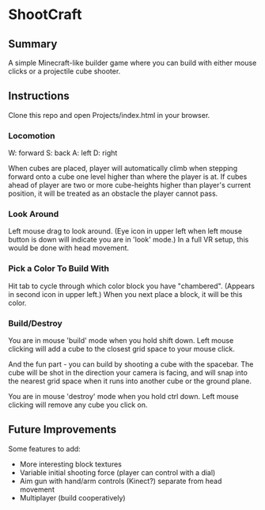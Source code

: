 # ShootCraft## SummaryA simple Minecraft-like builder game where you can build with either mouse clicks or a projectile cube shooter.## InstructionsClone this repo and open Projects/index.html in your browser.### LocomotionW: forwardS: backA: leftD: rightWhen cubes are placed, player will automatically climb when stepping forward onto a cube one level higher than where the player is at.  If cubes ahead of player are two or more cube-heights higher than player's current position, it will be treated as an obstacle the player cannot pass.### Look AroundLeft mouse drag to look around.  (Eye icon in upper left when left mouse button is down will indicate you are in 'look' mode.)  In a full VR setup, this would be done with head movement.### Pick a Color To Build WithHit tab to cycle through which color block you have "chambered". (Appears in second icon in upper left.)  When you next place a block, it will be this color. ### Build/DestroyYou are in mouse 'build' mode when you hold shift down.  Left mouse clicking will add a cube to the closest grid space to your mouse click.And the fun part - you can build by shooting a cube with the spacebar.  The cube will be shot in the direction your camera is facing, and will snap into the nearest grid space when it runs into another cube or the ground plane.You are in mouse 'destroy' mode when you hold ctrl down.  Left mouse clicking will remove any cube you click on.## Future ImprovementsSome features to add:- More interesting block textures- Variable initial shooting force (player can control with a dial)- Aim gun with hand/arm controls (Kinect?) separate from head movement- Multiplayer (build cooperatively)